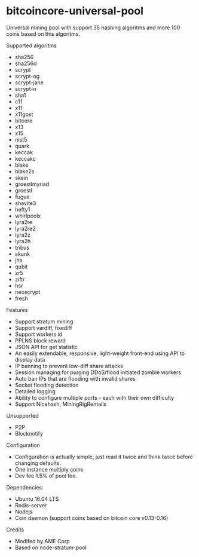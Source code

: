 # bitcoincore-universal-pool
Universal mining pool with support 35 hashing algoritms and more 100 coins based on this algoritms.

Supported algoritms
- sha256
- sha256d
- scrypt
- scrypt-og
- scrypt-jane
- scrypt-n
- sha1
- c11
- x11
- x11gost
- bitcore
- x13
- x15
- nist5
- quark
- keccak
- keccakc
- blake
- blake2s
- skein
- groestlmyriad
- groestl
- fugue
- shavite3
- hefty1
- whirlpoolx
- lyra2re
- lyra2re2
- lyra2z
- lyra2h
- tribus
- skunk
- jha
- qubit
- zr5
- ziftr
- hsr
- neoscrypt
- fresh

Features
- Support stratum mining
- Support vardiff, fixediff
- Support workers id
- PPLNS block reward
- JSON API for get statistic
- An easily extendable, responsive, light-weight front-end using API to display data
- IP banning to prevent low-diff share attacks
- Session managing for purging DDoS/flood initiated zombie workers
- Auto ban IPs that are flooding with invalid shares
- Socket flooding detection
- Detailed logging
- Ability to configure multiple ports - each with their own difficulty
- Support Nicehash, MiningRigRentails

Unsupported
- P2P
- Blocknotify

Configuration
- Configuration is actually simple, just read it twice and think twice before changing defaults.
- One instance multiply coins
- Dev fee 1.5% of pool fee.

Dependencies:
- Ubuntu 16.04 LTS
- Redis-server
- Nodejs
- Coin daemon (support coins based on bitcoin core v0.13-0.16)

Credits
- Modifed by AME Corp
- Based on node-stratum-pool
